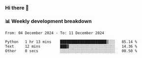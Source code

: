 ### Hi there 👋

### 📊 Weekly development breakdown
<!--START_SECTION:waka-->

```txt
From: 04 December 2024 - To: 11 December 2024

Python   1 hr 13 mins    █████████████████████▒░░░   85.14 %
Text     12 mins         ███▓░░░░░░░░░░░░░░░░░░░░░   14.36 %
Other    0 secs          ░░░░░░░░░░░░░░░░░░░░░░░░░   00.50 %
```

<!--END_SECTION:waka-->
